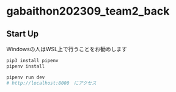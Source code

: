 # gabaithon202309_team2_back

## Start Up
Windowsの人はWSL上で行うことをお勧めします
```bash
pip3 install pipenv
pipenv install

pipenv run dev
# http://localhost:8000　にアクセス
```